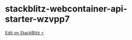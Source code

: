 # stackblitz-webcontainer-api-starter-wzvpp7

[Edit on StackBlitz ⚡️](https://stackblitz.com/edit/stackblitz-webcontainer-api-starter-wzvpp7)